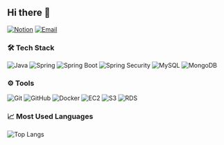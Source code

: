 ## Hi there 👋

[![Notion](https://img.shields.io/badge/Notion-000000?style=flat-square&logo=notion&logoColor=white)](https://www.notion.so/b811d6f9e3b64e8498270e7f87047b39)
[![Email](https://img.shields.io/badge/tlarbdnjs3011@gmail.com-D14836?style=flat-square&logo=gmail&logoColor=white)](mailto:tlarbdnjs3011@gmail.com)


  

### 🛠 Tech Stack
![Java](https://img.shields.io/badge/Java-007396?style=flat-square&logo=Java&logoColor=white)
![Spring](https://img.shields.io/badge/Spring-6DB33F?style=flat-square&logo=Spring&logoColor=white)
![Spring Boot](https://img.shields.io/badge/Spring_Boot-6DB33F?style=flat-square&logo=Spring-Boot&logoColor=white)
![Spring Security](https://img.shields.io/badge/Spring_Security-6DB33F?style=flat-square&logo=Spring-Security&logoColor=white)
![MySQL](https://img.shields.io/badge/MySQL-4479A1?style=flat-square&logo=MySQL&logoColor=white)
![MongoDB](https://img.shields.io/badge/MongoDB-47A248?style=flat-square&logo=MongoDB&logoColor=white)



### ⚙️ Tools
![Git](https://img.shields.io/badge/Git-F05032?style=flat-square&logo=git&logoColor=white)
![GitHub](https://img.shields.io/badge/GitHub-181717?style=flat-square&logo=github&logoColor=white)
![Docker](https://img.shields.io/badge/Docker-2496ED?style=flat-square&logo=docker&logoColor=white)
![EC2](https://img.shields.io/badge/Amazon_EC2-FF9900?style=flat-square&logo=Amazon-EC2&logoColor=white)
![S3](https://img.shields.io/badge/Amazon_S3-569A31?style=flat-square&logo=Amazon-S3&logoColor=white)
![RDS](https://img.shields.io/badge/Amazon_RDS-527FFF?style=flat-square&logo=Amazon-RDS&logoColor=white)


### 📈 Most Used Languages
![Top Langs](https://github-readme-stats.vercel.app/api/top-langs/?username=KYUWON1&layout=compact&theme=default)
